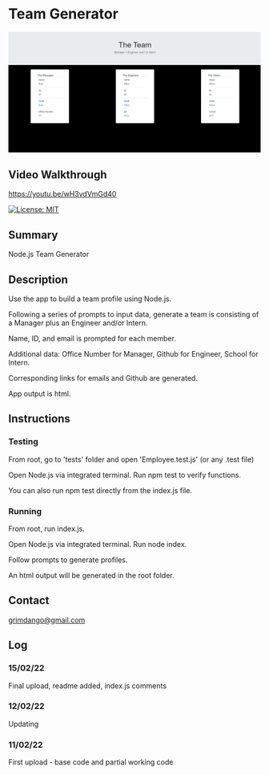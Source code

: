 # Team Generator

![alt text](assets/sample.jpg)

## Video Walkthrough
https://youtu.be/wH3vdVmGd40


[![License: MIT](https://img.shields.io/badge/License-MIT-yellow.svg)](https://opensource.org/licenses/MIT)


## Summary
Node.js Team Generator


## Description 
Use the app to build a team profile using Node.js.

Following a series of prompts to input data, generate a team is consisting of a Manager plus an Engineer and/or Intern. 

Name, ID, and email is prompted for each member. 

Additional data: Office Number for Manager, Github for Engineer, School for Intern.

Corresponding links for emails and Github are generated. 

App output is html. 


## Instructions


### Testing
From root, go to 'tests' folder and open 'Employee.test.js' (or any .test file)

Open Node.js via integrated terminal. Run npm test to verify functions. 

You can also run npm test directly from the index.js file. 

### Running 
From root, run index.js.

Open Node.js via integrated terminal. Run node index. 

Follow prompts to generate profiles. 

An html output will be generated in the root folder. 


## Contact
grimdango@gmail.com


## Log 
### 15/02/22
Final upload, readme added, index.js comments

### 12/02/22
Updating

### 11/02/22
First upload - base code and partial working code

   

